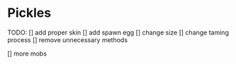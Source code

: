 # Pickles

TODO:
[] add proper skin
[] add spawn egg
[] change size
[] change taming process
[] remove unnecessary methods

[] more mobs
